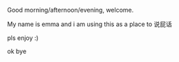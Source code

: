 Good morning/afternoon/evening,
welcome.

My name is emma and i am using this as a place to 说屁话

pls enjoy :)

ok bye

